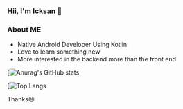 ### Hii, I'm Icksan 👋

### About ME
* Native Android Developer Using Kotlin
* Love to learn something new
* More interested in the backend more than the front end

[![Anurag's GitHub stats](https://github-readme-stats.vercel.app/api?username=icksannugrahaa&show_icons=true&theme=cobalt)

[![Top Langs](https://github-readme-stats.vercel.app/api/top-langs/?username=icksannugrahaa&theme=cobalt)

Thanks😄
<!--
**icksannugrahaa/icksannugrahaa** is a ✨ _special_ ✨ repository because its `README.md` (this file) appears on your GitHub profile.

Here are some ideas to get you started:

- 🔭 I’m currently working on ...
- 🌱 I’m currently learning ...
- 👯 I’m looking to collaborate on ...
- 🤔 I’m looking for help with ...
- 💬 Ask me about ...
- 📫 How to reach me: ...
- 😄 Pronouns: ...
- ⚡ Fun fact: ...
-->
